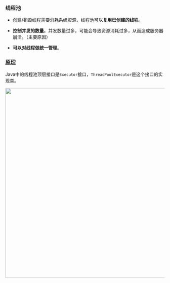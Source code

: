 ### 线程池

- 创建/销毁线程需要消耗系统资源，线程池可以**复用已创建的线程**。

- **控制并发的数量**。并发数量过多，可能会导致资源消耗过多，从而造成服务器崩溃。（主要原因）

- **可以对线程做统一管理**。

### [原理](https://redspider.gitbook.io/concurrent/di-san-pian-jdk-gong-ju-pian/12#12-2-1-threadpoolexecutor-ti-gong-de-gou-zao-fang-fa)

Java中的线程池顶层接口是`Executor`接口，`ThreadPoolExecutor`是这个接口的实现类。

<img src="./java-线程池.png" style="width:600px">

